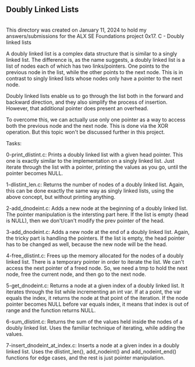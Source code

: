 <h2>Doubly Linked Lists</h2>
<br/>
This directory was created on January 11, 2024 to hold my answers/submissions
for the ALX SE Foundations project 0x17. C - Doubly linked lists

A doubly linked list is a complex data structure that is similar to a singly
linked list. The difference is, as the name suggests, a doubly linked list is
a list of nodes each of which has two links/pointers. One points to the previous
node in the list, while the other points to the next node. This is in contrast
to singly linked lists whose nodes only have a pointer to the next node.

Doubly linked lists enable us to go through the list both in the forward and
backward direction, and they also simplify the process of insertion. However,
that additional pointer does present an overhead.

To overcome this, we can actually use only one pointer as a way to access both
the previous node and the next node. This is done via the XOR operation. But
this topic won't be discussed further in this project.

Tasks:

0-print_dlistint.c: Prints a doubly linked list with a given head pointer. This
one is exactly similar to the implementation on a singly linked list. Just
iterate through the list with a pointer, printing the values as you go, until
the pointer becomes NULL.

1-dlistint_len.c: Returns the number of nodes of a doubly linked list. Again,
this can be done exactly the same way as singly linked lists, using the above
concept, but without printing anything.

2-add_dnodeint.c: Adds a new node at the beginning of a doubly linked list. The
pointer manipulation is the intersting part here. If the list is empty (head is
NULL), then we don't/can't modify the prev pointer of the head.

3-add_dnodeint.c: Adds a new node at the end of a doubly linked list. Again,
the tricky part is handling the pointers. If the list is empty, the head pointer
has to be changed as well, because the new node will be the head.

4-free_dlistint.c: Frees up the memory allocated for the nodes of a doubly
linked list. There is a temporary pointer in order to iterate the list. We
can't access the next pointer of a freed node. So, we need a tmp to hold the
next node, free the current node, and then go to the next node.

5-get_dnodeint.c: Returns a node at a given index of a doubly linked list. It
iterates through the list while incrementing an int var. If at a point, the var
equals the index, it returns the node at that point of the iteration. If the
node pointer becomes NULL before var equals index, it means that index is out of
range and the function returns NULL.

6-sum_dlistint.c: Returns the sum of the values held inside the nodes of a
doubly linked list. Uses the familiar technique of iterating, while adding the
values.

7-insert_dnodeint_at_index.c: Inserts a node at a given index in a doubly linked
list. Uses the dlistint_len(), add_nodeint() and add_nodeint_end() functions for
edge cases, and the rest is just pointer manipulation.

